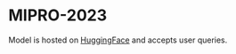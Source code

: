 # MIPRO-2023

Model is hosted on [HuggingFace](https://huggingface.co/TamedWicked/mipro-ner) and accepts user queries.
